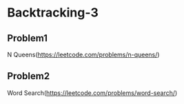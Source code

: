 # Backtracking-3

## Problem1 
N Queens(https://leetcode.com/problems/n-queens/)




## Problem2
Word Search(https://leetcode.com/problems/word-search/)

